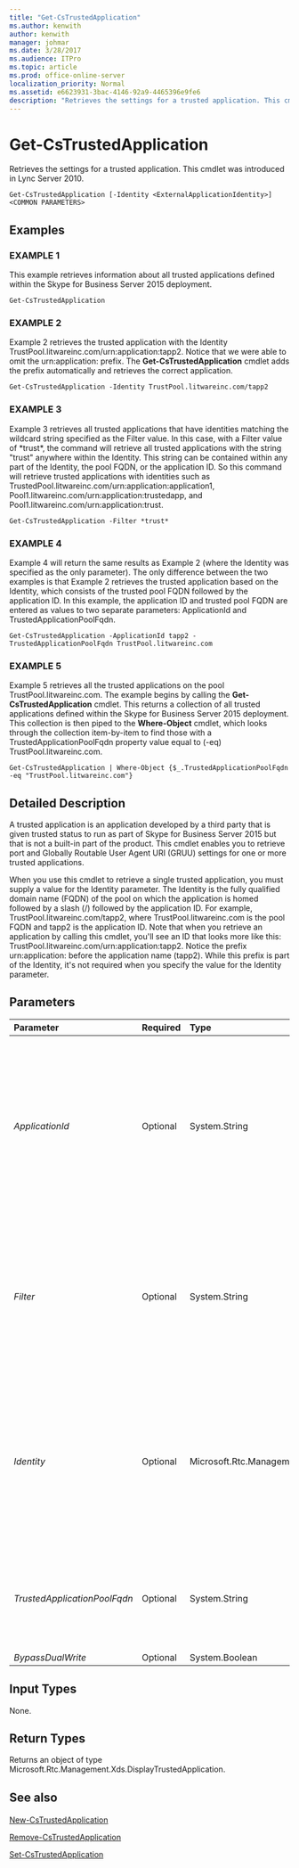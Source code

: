 ```yaml
---
title: "Get-CsTrustedApplication"
ms.author: kenwith
author: kenwith
manager: johmar
ms.date: 3/28/2017
ms.audience: ITPro
ms.topic: article
ms.prod: office-online-server
localization_priority: Normal
ms.assetid: e6623931-3bac-4146-92a9-4465396e9fe6
description: "Retrieves the settings for a trusted application. This cmdlet was introduced in Lync Server 2010."
---
```


# Get-CsTrustedApplication
 
Retrieves the settings for a trusted application. This cmdlet was introduced in Lync Server 2010.
  
```
Get-CsTrustedApplication [-Identity <ExternalApplicationIdentity>] <COMMON PARAMETERS>

```

## Examples

### EXAMPLE 1

This example retrieves information about all trusted applications defined within the Skype for Business Server 2015 deployment.
  
```
Get-CsTrustedApplication
```

### EXAMPLE 2

Example 2 retrieves the trusted application with the Identity TrustPool.litwareinc.com/urn:application:tapp2. Notice that we were able to omit the urn:application: prefix. The **Get-CsTrustedApplication** cmdlet adds the prefix automatically and retrieves the correct application.
  
```
Get-CsTrustedApplication -Identity TrustPool.litwareinc.com/tapp2
```

### EXAMPLE 3

Example 3 retrieves all trusted applications that have identities matching the wildcard string specified as the Filter value. In this case, with a Filter value of \*trust\*, the command will retrieve all trusted applications with the string "trust" anywhere within the Identity. This string can be contained within any part of the Identity, the pool FQDN, or the application ID. So this command will retrieve trusted applications with identities such as TrustedPool.litwareinc.com/urn:application:application1, Pool1.litwareinc.com/urn:application:trustedapp, and Pool1.litwareinc.com/urn:application:trust.
  
```
Get-CsTrustedApplication -Filter *trust*
```

### EXAMPLE 4

Example 4 will return the same results as Example 2 (where the Identity was specified as the only parameter). The only difference between the two examples is that Example 2 retrieves the trusted application based on the Identity, which consists of the trusted pool FQDN followed by the application ID. In this example, the application ID and trusted pool FQDN are entered as values to two separate parameters: ApplicationId and TrustedApplicationPoolFqdn.
  
```
Get-CsTrustedApplication -ApplicationId tapp2 -TrustedApplicationPoolFqdn TrustPool.litwareinc.com
```

### EXAMPLE 5

Example 5 retrieves all the trusted applications on the pool TrustPool.litwareinc.com. The example begins by calling the **Get-CsTrustedApplication** cmdlet. This returns a collection of all trusted applications defined within the Skype for Business Server 2015 deployment. This collection is then piped to the **Where-Object** cmdlet, which looks through the collection item-by-item to find those with a TrustedApplicationPoolFqdn property value equal to (-eq) TrustPool.litwareinc.com.
  
```
Get-CsTrustedApplication | Where-Object {$_.TrustedApplicationPoolFqdn -eq "TrustPool.litwareinc.com"}
```

## Detailed Description

A trusted application is an application developed by a third party that is given trusted status to run as part of Skype for Business Server 2015 but that is not a built-in part of the product. This cmdlet enables you to retrieve port and Globally Routable User Agent URI (GRUU) settings for one or more trusted applications.
  
When you use this cmdlet to retrieve a single trusted application, you must supply a value for the Identity parameter. The Identity is the fully qualified domain name (FQDN) of the pool on which the application is homed followed by a slash (/) followed by the application ID. For example, TrustPool.litwareinc.com/tapp2, where TrustPool.litwareinc.com is the pool FQDN and tapp2 is the application ID. Note that when you retrieve an application by calling this cmdlet, you'll see an ID that looks more like this: TrustPool.litwareinc.com/urn:application:tapp2. Notice the prefix urn:application: before the application name (tapp2). While this prefix is part of the Identity, it's not required when you specify the value for the Identity parameter.
  
## Parameters

|**Parameter**|**Required**|**Type**|**Description**|
|:-----|:-----|:-----|:-----|
| _ApplicationId_ <br/> |Optional  <br/> |System.String  <br/> |The name of the application. This can include the application ID prefix, but doesn't need to. For example, ApplicationId values of urn:application:tapp1 and tapp1 will both return the same application. If you supply a value for ApplicationId, you cannot supply a value for the Identity, but you must supply a value for the TrustedApplicationPoolFqdn parameter.  <br/> |
| _Filter_ <br/> |Optional  <br/> |System.String  <br/> |A string that includes wildcards that enables you to retrieve trusted applications based on Identity values that match the given wildcard string. Identities consist of a trusted application pool FQDN followed by a slash (/) followed by the trusted application ID. The Filter value will match any part of the Identity, both the FQDN and the application ID.  <br/> |
| _Identity_ <br/> |Optional  <br/> |Microsoft.Rtc.Management.Xds.ExternalApplicationIdentity  <br/> |The unique identifier of the trusted application you want to retrieve. Identity values must be entered in the format \<pool FQDN\>/\<application ID\>, where pool FQDN is the FQDN of the pool on which the application resides, and application ID is the name of the application. Note that if you specify an Identity, you cannot specify an ApplicationID or a TrustedApplicationPoolFqdn.  <br/> |
| _TrustedApplicationPoolFqdn_ <br/> |Optional  <br/> |System.String  <br/> |The FQDN of the trusted application pool on which the application will reside. If you supply a value for TrustedApplicationPoolFqdn, you cannot supply a value for the Identity, but you must supply a value for the ApplicationID parameter.  <br/> |
| _BypassDualWrite_ <br/> |Optional  <br/> |System.Boolean  <br/> |PARAMVALUE: $true | $false  <br/> |
   
## Input Types

None.
  
## Return Types

Returns an object of type Microsoft.Rtc.Management.Xds.DisplayTrustedApplication.
  
## See also

#### 

[New-CsTrustedApplication](new-cstrustedapplication.md)
  
[Remove-CsTrustedApplication](remove-cstrustedapplication.md)
  
[Set-CsTrustedApplication](set-cstrustedapplication.md)

